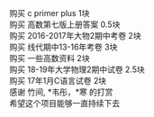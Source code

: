 购买 c primer plus 1块</br>
购买 高数第七版上册答案 0.5块</br>
购买 2016-2017年大物2期中考卷 2块</br>
购买 线代期中13-16年考卷 3块</br>
购买 一些高数资料 2块</br>
购买 18-19年大学物理2期中试卷 2.5块</br>
购买 17年1月C语言试卷 2块</br>
感谢 竹间, *韦彤，*寒 的打赏</br>
希望这个项目能够一直持续下去
